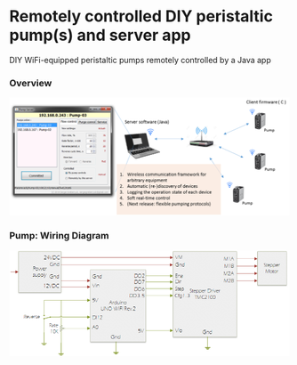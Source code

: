 # Remotely controlled DIY peristaltic pump(s) and server app
DIY WiFi-equipped peristaltic pumps remotely controlled by a Java app

### Overview
![](https://github.com/sergeigrebenyuk/PumpClientServer/blob/master/NetworkDiagram.png)


### Pump: Wiring Diagram
![](https://github.com/sergeigrebenyuk/PumpClientServer/blob/master/PumpDiagram.png)
